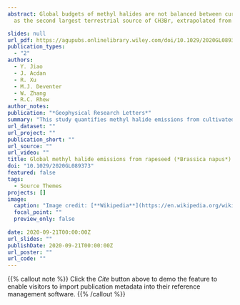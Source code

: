 ```yaml
---
abstract: Global budgets of methyl halides are not balanced between currently identified sources and sinks. Among biological sources, rapeseed is regarded
  as the second largest terrestrial source of CH3Br, extrapolated from laboratory-based incubations and limited field measurements. This study analyzes   the CH3Br budget from rapeseed (Brassica napus “Empire”), using field-based life cycle measurements, yielding a globally scaled emission rate of 2.8 ± 0.7 Gg year−1. Though this verifies that rapeseed is a significant global source, it is just half of the previous estimation, even after accounting for the doubling of global annual rapeseed production since then. The ozone-depleting potential of rapeseed is further sustained through CH3Cl and CH3I emissions, which were measured for the first time and scaled to 5.3 ± 1.3 and 4.0 ± 0.8 Gg year−1 globally.

slides: null
url_pdf: https://agupubs.onlinelibrary.wiley.com/doi/10.1029/2020GL089373
publication_types:
  - "2"
authors:
  - Y. Jiao
  - J. Acdan
  - R. Xu
  - M.J. Deventer
  - W. Zhang
  - R.C. Rhew
author_notes:
publication: "*Geophysical Research Letters*"
summary: "This study quantifies methyl halide emissions from cultivated rapeseed (Brassica napus, cultivar: Empire), based on life cycle measurements and normalized to seed production. "
url_dataset: ""
url_project: ""
publication_short: ""
url_source: ""
url_video: ""
title: Global methyl halide emissions from rapeseed (*Brassica napus*) using life cycle measurements
doi: "10.1029/2020GL089373"
featured: false
tags:
  - Source Themes
projects: []
image:
  caption: "Image credit: [**Wikipedia**](https://en.wikipedia.org/wiki/Rapeseed#/media/File:Field_in_K%C3%A4rk%C3%B6l%C3%A4.jpg)"
  focal_point: ""
  preview_only: false  
  
date: 2020-09-21T00:00:00Z  
url_slides: ""
publishDate: 2020-09-21T00:00:00Z 
url_poster: ""
url_code: ""
---
```


{{% callout note %}}
Click the *Cite* button above to demo the feature to enable visitors to import publication metadata into their reference management software.
{{% /callout %}}
